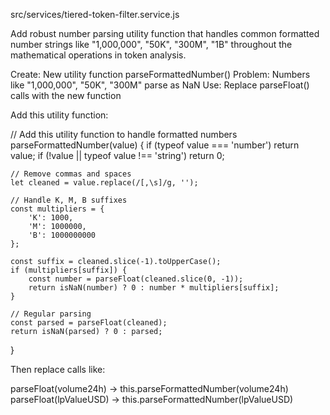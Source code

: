 src/services/tiered-token-filter.service.js

Add robust number parsing utility function that handles common formatted number strings like "1,000,000", "50K", "300M", "1B" throughout the mathematical operations in token analysis.

Create: New utility function parseFormattedNumber()
Problem: Numbers like "1,000,000", "50K", "300M" parse as NaN
Use: Replace parseFloat() calls with the new function

Add this utility function:

// Add this utility function to handle formatted numbers
parseFormattedNumber(value) {
    if (typeof value === 'number') return value;
    if (!value || typeof value !== 'string') return 0;
    
    // Remove commas and spaces
    let cleaned = value.replace(/[,\s]/g, '');
    
    // Handle K, M, B suffixes
    const multipliers = {
        'K': 1000,
        'M': 1000000, 
        'B': 1000000000
    };
    
    const suffix = cleaned.slice(-1).toUpperCase();
    if (multipliers[suffix]) {
        const number = parseFloat(cleaned.slice(0, -1));
        return isNaN(number) ? 0 : number * multipliers[suffix];
    }
    
    // Regular parsing
    const parsed = parseFloat(cleaned);
    return isNaN(parsed) ? 0 : parsed;
}

Then replace calls like:

parseFloat(volume24h) → this.parseFormattedNumber(volume24h)
parseFloat(lpValueUSD) → this.parseFormattedNumber(lpValueUSD)